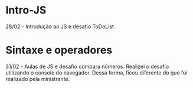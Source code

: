 # Intro-JS
28/02 - Introdução ao JS e desafio ToDoList
# Sintaxe e operadores
31/02 - Aulas de JS e desafio compara números. Realizei o desafio utilizando o console do navegador. Dessa forma, ficou diferente do que foi realizado pela ministrante.
